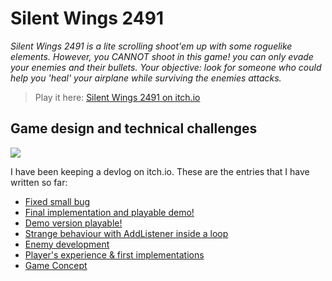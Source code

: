 # Silent Wings 2491

_Silent Wings 2491 is a lite scrolling shoot'em up with some roguelike elements. However, you CANNOT shoot in this game! you can only evade your enemies and their bullets. Your objective: look for someone who could help you 'heal' your airplane while surviving the enemies attacks._

> Play it here: [Silent Wings 2491 on itch.io](https://tmseldon.itch.io/silentwings-2491) 

## Game design and technical challenges

![](https://img.itch.zone/aW1nLzk0NzEzOTMuZ2lm/original/WYx4nt.gif)

I have been keeping a devlog on itch.io. These are the entries that I have written so far:

- [Fixed small bug](https://tmseldon.itch.io/silentwings-2491/devlog/416985/fixed-small-bug)
- [Final implementation and playable demo!](https://tmseldon.itch.io/silentwings-2491/devlog/405077/final-implementation-and-playable-demo)
- [Demo version playable!](https://tmseldon.itch.io/silentwings-2491/devlog/404804/demo-version-playable)
- [Strange behaviour with AddListener inside a loop](https://tmseldon.itch.io/silentwings-2491/devlog/404215/strange-behaviour-with-addlistener-inside-a-loop)
- [Enemy development](https://tmseldon.itch.io/silentwings-2491/devlog/403513/enemy-development)
- [Player's experience & first implementations](https://tmseldon.itch.io/silentwings-2491/devlog/401627/players-experience-first-implementations)
- [Game Concept](https://tmseldon.itch.io/silentwings-2491/devlog/400398/game-concept)
